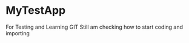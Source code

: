 MyTestApp
=========

For Testing and Learning GIT
Still am checking how to start coding and importing

